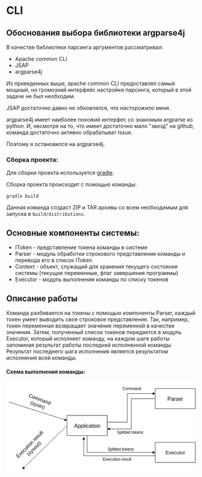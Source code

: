 # CLI
## Обоснования выбора библиотеки argparse4j
В качестве библиотеки парсинга аргументов рассматривал:
- Apache common CLI 
- JSAP
- argparse4j

Из приведенных выше, apache common CLI предоставлял самый мощный, но громозкий интерфейс настройки парсинга, который в этой задаче не был необходим.

JSAP достаточно давно не обновлялся, что насторожило меня.
 
argparse4j имеет наиболее похожий интерфес со знакомым argparse из python. И, несмотря на то, что имеет достаточно мало "звезд" на github, команда достаточно активно обрабатыват Issue.

Поэтому я остановился на argparse4j.

### Сборка проекта:
Для сборки проекта используется [gradle](https://docs.gradle.org/current/userguide/installation.html).

Сборка проекта происходит с помощью команды:
```$bash
gradle build
```
Данная команда создаст ZIP и TAR архивы со всем необходимым для запуска в `build/distributions`.

## Основные компоненты системы:
- IToken - представление токена команды в системе
- Parser - модуль обработки строкового представления команды и перевода его в список IToken
- Context - объект, служащий для хранения текущего состояния системы (текущие переменные, флаг завершения программы)
- Executor - модуль выполнения команды по списку токенов

## Описание работы
Команда разбивается на токены с помощью компоненты Parser, каждый токен умеет выводить свое строковое представление. Так, например, токен переменная возвращает значение переменной в качестве значения.
Затем, полученный список токенов передается в модуль Executor, который исполняет команду,
на каждом шаге работы запоминая результат работы последней исполненной команды. Результат последнего шага исполнения является результатом исполнения всей команды.

#### Схема выполнения команды:
![Схема работы](images/schema.png)


